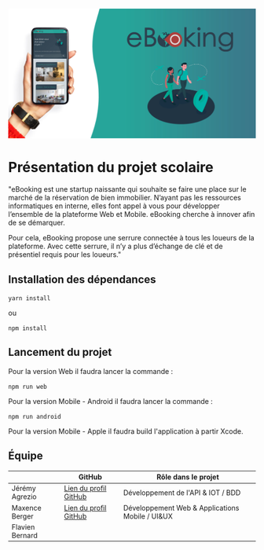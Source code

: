 ![bannière du projet](src/assets/images/template-readme.jpg)
# Présentation du projet scolaire

"eBooking est une startup naissante qui souhaite se faire une place sur le marché de la réservation de bien immobilier. N’ayant pas les ressources informatiques en interne, elles font appel à vous pour développer l’ensemble de la plateforme Web et Mobile.
eBooking cherche à innover afin de se démarquer.

Pour cela, eBooking propose une serrure connectée à tous les loueurs de la plateforme. Avec cette serrure, il n’y a plus d’échange de clé et de présentiel requis pour les loueurs."


## Installation des dépendances

````
yarn install
````
ou 
````
npm install
````

## Lancement du projet

Pour la version Web il faudra lancer la commande :
````
npm run web
````

Pour la version Mobile - Android il faudra lancer la commande :
````
npm run android
````

Pour la version Mobile - Apple il faudra build l'application à partir Xcode.

## Équipe
|                |GitHub                                                    |Rôle dans le projet                            |
|----------------|----------------------------------------------------------|-----------------------------------------------|
|Jérémy Agrezio	 |[Lien du profil GitHub](https://github.com/JeremyAgrezio/)|Développement de l'API & IOT / BDD             |
|Maxence Berger  |[Lien du profil GitHub](https://github.com/MaxenceBerger/)|Développement Web & Applications Mobile / UI&UX|
|Flavien Bernard |                                                          |                                            |
